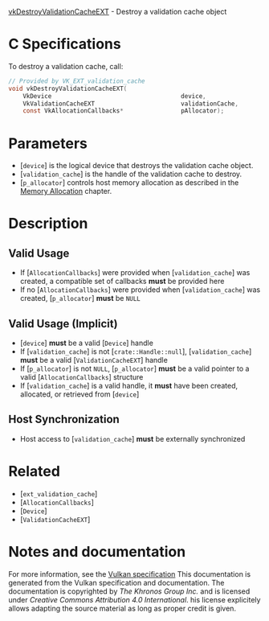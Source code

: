 [vkDestroyValidationCacheEXT](https://www.khronos.org/registry/vulkan/specs/1.3-extensions/man/html/vkDestroyValidationCacheEXT.html) - Destroy a validation cache object

# C Specifications
To destroy a validation cache, call:
```c
// Provided by VK_EXT_validation_cache
void vkDestroyValidationCacheEXT(
    VkDevice                                    device,
    VkValidationCacheEXT                        validationCache,
    const VkAllocationCallbacks*                pAllocator);
```

# Parameters
- [`device`] is the logical device that destroys the validation cache object.
- [`validation_cache`] is the handle of the validation cache to destroy.
- [`p_allocator`] controls host memory allocation as described in the [Memory Allocation](https://www.khronos.org/registry/vulkan/specs/1.3-extensions/html/vkspec.html#memory-allocation) chapter.

# Description
## Valid Usage
-    If [`AllocationCallbacks`] were provided when [`validation_cache`] was created, a compatible set of callbacks  **must**  be provided here
-    If no [`AllocationCallbacks`] were provided when [`validation_cache`] was created, [`p_allocator`] **must**  be `NULL`

## Valid Usage (Implicit)
-  [`device`] **must**  be a valid [`Device`] handle
-    If [`validation_cache`] is not [`crate::Handle::null`], [`validation_cache`] **must**  be a valid [`ValidationCacheEXT`] handle
-    If [`p_allocator`] is not `NULL`, [`p_allocator`] **must**  be a valid pointer to a valid [`AllocationCallbacks`] structure
-    If [`validation_cache`] is a valid handle, it  **must**  have been created, allocated, or retrieved from [`device`]

## Host Synchronization
- Host access to [`validation_cache`] **must**  be externally synchronized

# Related
- [`ext_validation_cache`]
- [`AllocationCallbacks`]
- [`Device`]
- [`ValidationCacheEXT`]

# Notes and documentation
For more information, see the [Vulkan specification](https://www.khronos.org/registry/vulkan/specs/1.3-extensions/html/vkspec.html)
This documentation is generated from the Vulkan specification and documentation.
The documentation is copyrighted by *The Khronos Group Inc.* and is licensed under *Creative Commons Attribution 4.0 International*.
his license explicitely allows adapting the source material as long as proper credit is given.
        